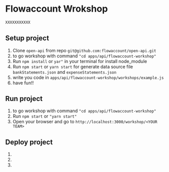 # Flowaccount Wrokshop

```bash
XXXXXXXXXXX
``````


## Setup project
1. Clone `open-api` from repo `git@github.com:flowaccount/open-api.git`
2. to go workshop with command `"cd apps/api/flowaccount-workshop"`
2. Run `npm install` or `yar"` in your terminal for install node_module
3. Run `npm start` or `yarn start` for generate data source file `bankStatements.json` and `expenseStatements.json`
4. write you code in `apps/api/flowaccount-workshop/workshops/example.js`
5. have fun!!

## Run project
1. to go workshop with command `"cd apps/api/flowaccount-workshop"`
2. Run `npm start` or `"yarn start"`
3. Open your browser and go to `http://localhost:3000/workshop/<YOUR TEAM>`

## Deploy project
1.
2.
3.
